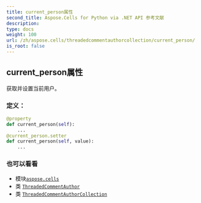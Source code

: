 ```yaml
---
title: current_person属性
second_title: Aspose.Cells for Python via .NET API 参考文献
description:
type: docs
weight: 100
url: /zh/aspose.cells/threadedcommentauthorcollection/current_person/
is_root: false
---
```

## current_person属性

获取并设置当前用户。
### 定义：
```python
@property
def current_person(self):
    ...
@current_person.setter
def current_person(self, value):
    ...
```

### 也可以看看
* 模块[`aspose.cells`](../../)
* 类 [`ThreadedCommentAuthor`](/cells/python-net/zh/aspose.cells/threadedcommentauthor)
* 类 [`ThreadedCommentAuthorCollection`](/cells/python-net/zh/aspose.cells/threadedcommentauthorcollection)
